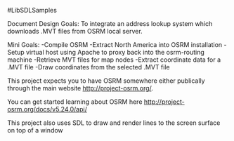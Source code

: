 #LibSDLSamples

Document Design Goals:
To integrate an address lookup system which downloads .MVT files from OSRM local server.

Mini Goals:
-Compile OSRM
-Extract North America into OSRM installation
-Setup virtual host using Apache to proxy back into the osrm-routing machine
-Retrieve MVT files for map nodes
-Extract coordinate data for a .MVT file
-Draw coordinates from the selected .MVT file

This project expects you to have OSRM somewhere either publically through the main website http://project-osrm.org/.

You can get started learning about OSRM here http://project-osrm.org/docs/v5.24.0/api/

This project also uses SDL to draw and render lines to the screen surface on top of a window